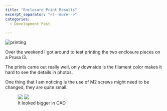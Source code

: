 ```yaml
---
title: "Enclosure Print Results"
excerpt_separator: "<!--more-->"
categories:
  - Development Post

---
```

![printing]({{site.baseurl}}/assets/images/IMG_7778.jpg)

Over the weekend I got around to test printing the two enclosure pieces on a Prusa i3.

The prints came out really well, only downside is the filament color makes it hard to see the details in photos. 

One thing that I am noticing is the use of M2 screws might need to be changed, they are quite small. 

<figure class="half">
	<img src="{{site.baseurl}}/assets/images/enclosure.jpg">
	<img src="{{site.baseurl}}/assets/images/IMG_7872.jpg">
	<figcaption>It looked bigger in CAD</figcaption>
</figure>